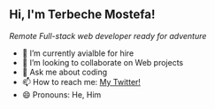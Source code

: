 <h2> Hi, I'm Terbeche Mostefa! </h2>
<p><em>Remote Full-stack web developer ready for adventure</em></p>

- 🌱 I’m currently avialble for hire
- 👯 I’m looking to collaborate on Web projects
- 💬 Ask me about coding 
- 📫 How to reach me: [My Twitter!](https://twitter.com/Terbech_Mostefa)
- 😄 Pronouns: He, Him
